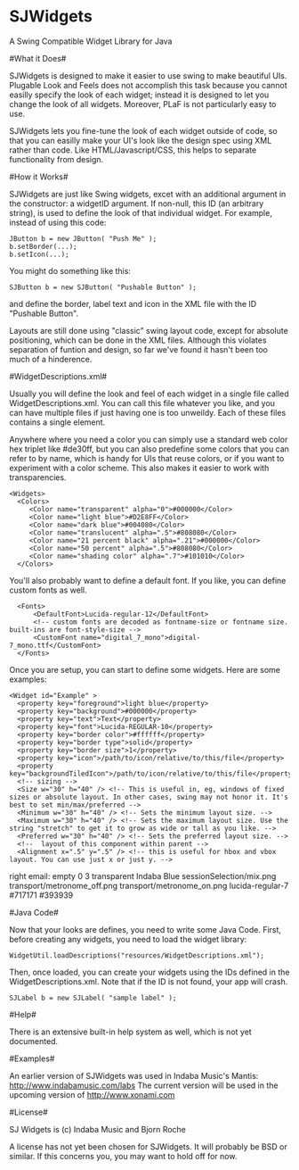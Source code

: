 SJWidgets
=========

A Swing Compatible Widget Library for Java

#What it Does#

SJWidgets is designed to make it easier to use swing to make beautiful UIs. Plugable Look and Feels does
not accomplish this task because you cannot easilly specify the look of each widget; instead it is designed
to let you change the look of all widgets. Moreover, PLaF is not particularly easy to use.

SJWidgets lets you fine-tune the look of each widget outside of code, so that you can
easilly make your UI's look like the design spec using XML rather than code. Like HTML/Javascript/CSS, this
helps to separate functionality from design.

#How it Works#

SJWidgets are just like Swing widgets, excet with an additional argument in the constructor: a widgetID
argument. If non-null, this ID (an arbitrary string), is used to define the look of that individual widget.
For example, instead of using this code:

    JButton b = new JButton( "Push Me" );
    b.setBorder(...);
    b.setIcon(...);

You might do something like this:

    SJButton b = new SJButton( "Pushable Button" );

and define the border, label text and icon in the XML file with the ID "Pushable Button".

Layouts are still done using "classic" swing layout code, except for absolute positioning, which can be done
in the XML files. Although this violates separation of funtion and design, so far we've found it hasn't been
too much of a hinderence.


#WidgetDescriptions.xml#

Usually you will define the look and feel of each widget in a single file called WidgetDescriptions.xml.
You can call this file whatever you like, and you can have multiple files if just having one is too
unweildy. Each of these files contains a single <Widgets /> element.

Anywhere where you need a color
you can simply use a standard web color hex triplet like #de30ff, but you can also predefine some colors
that you can refer to by name, which is handy for UIs that reuse colors, or if you want to experiment with
a color scheme. This also makes it easier to work with transparencies.

    <Widgets>
      <Colors>
         <Color name="transparent" alpha="0">#000000</Color>
         <Color name="light blue">#D2E8FF</Color>
         <Color name="dark blue">#004080</Color>
         <Color name="translucent" alpha=".5">#808080</Color>
         <Color name="21 percent black" alpha=".21">#000000</Color>
         <Color name="50 percent" alpha=".5">#808080</Color>
         <Color name="shading color" alpha=".7">#101010</Color>
      </Colors>

You'll also probably want to define a default font. If you like, you can define custom fonts as well.

      <Fonts>
          <DefaultFont>Lucida-regular-12</DefaultFont>
          <!-- custom fonts are decoded as fontname-size or fontname size. built-ins are font-style-size -->
          <CustomFont name="digital_7_mono">digital-7_mono.ttf</CustomFont>
      </Fonts>

Once you are setup, you can start to define some widgets. Here are some examples:

    <Widget id="Example" >
      <property key="foreground">light blue</property>
      <property key="background">#000000</property>
      <property key="text">Text</property>
      <property key="font">Lucida-REGULAR-10</property>
      <property key="border color">#ffffff</property>
      <property key="border type">solid</property>
      <property key="border size">1</property>
      <property key="icon">/path/to/icon/relative/to/this/file</property>
      <property key="backgroundTiledIcon">/path/to/icon/relative/to/this/file</property>
      <!-- sizing -->
      <Size w="30" h="40" /> <!-- This is useful in, eg, windows of fixed sizes or absolute layout. In other cases, swing may not honor it. It's best to set min/max/preferred -->
      <Minimum w="30" h="40" /> <!-- Sets the minimum layout size. -->
      <Maximum w="30" h="40" /> <!-- Sets the maximum layout size. Use the string "stretch" to get it to grow as wide or tall as you like. -->
      <Preferred w="30" h="40" /> <!-- Sets the preferred layout size. -->
      <!--  layout of this component within parent -->
      <Alignment x=".5" y=".5" /> <!-- this is useful for hbox and vbox layout. You can use just x or just y. -->
   </Widget>
   <Widget id="sample label">
       <property key="horizontal alignment">right</property>
       <property key="text">email:</property>
       <property key="border type">empty</property>
       <property key="border size">0 3</property>
    </Widget>
    <Widget id="sample with icon">
        <property key="background">transparent</property>
        <property key="foreground">Indaba Blue</property>
        <property key="icon">sessionSelection/mix.png</property>
    </Widget>
   <Widget id="sample with multiple icons">
       <property key="icon">transport/metronome_off.png</property>
       <property key="selected icon">transport/metronome_on.png</property>
   </Widget>
   <Widget id="sample with gradient">
      <property key="font">lucida-regular-7</property>
      <property key="gradient top">#717171</property>
      <property key="gradient bottom">#393939</property>
   </Widget>


#Java Code#

Now that your looks are defines, you need to write some Java Code. First, before creating any widgets, you
need to load the widget library:

    WidgetUtil.loadDescriptions("resources/WidgetDescriptions.xml");

Then, once loaded, you can create your widgets using the IDs defined in the WidgetDescriptions.xml. Note that
if the ID is not found, your app will crash.

    SJLabel b = new SJLabel( "sample label" );


#Help#

There is an extensive built-in help system as well, which is not yet documented.


#Examples#

An earlier version of SJWidgets was used in Indaba Music's Mantis: http://www.indabamusic.com/labs
The current version will be used in the upcoming version of http://www.xonami.com


#License#

SJ Widgets is (c) Indaba Music and Bjorn Roche

A license has not yet been chosen for SJWidgets. It will probably be BSD or similar. If this concerns you,
you may want to hold off for now.



